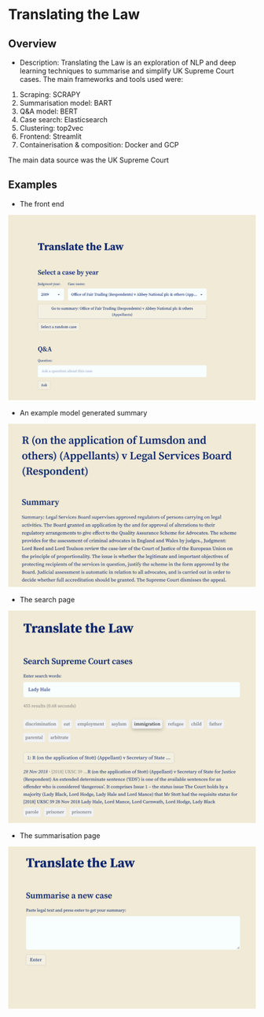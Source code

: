 # Translating the Law
## Overview
- Description: Translating the Law is an exploration of NLP and deep learning
techniques to summarise and simplify UK Supreme Court cases. The main
frameworks and tools used were:
1. Scraping: SCRAPY
2. Summarisation model: BART
3. Q&A model: BERT
4. Case search: Elasticsearch
5. Clustering: top2vec
6. Frontend: Streamlit
7. Containerisation & composition: Docker and GCP

The main data source was the UK Supreme Court

## Examples
- The front end

![alt text](https://github.com/ogiles1999/translating-the-law/blob/main/images/FrontPage.png)

- An example model generated summary

![alt text](https://github.com/ogiles1999/translating-the-law/blob/main/images/ExampleSummary.png)

- The search page

![alt text](https://github.com/ogiles1999/translating-the-law/blob/main/images/ExampleSearch.png)

- The summarisation page

![alt text](https://github.com/ogiles1999/translating-the-law/blob/main/images/SummarisationPage.png)
